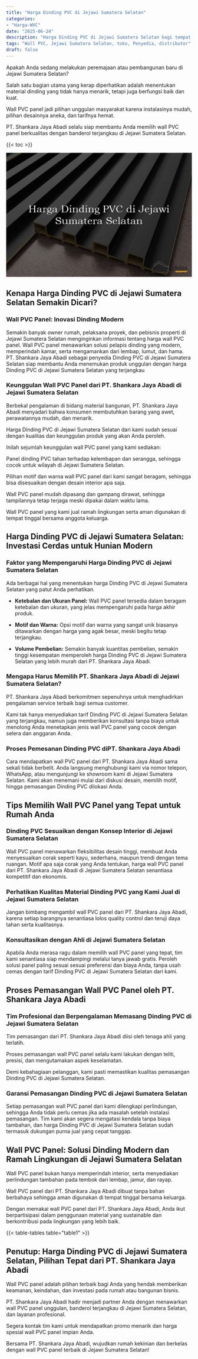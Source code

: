 ```yaml
---
title: "Harga Dinding PVC di Jejawi Sumatera Selatan"
categories: 
- "Harga-WVC"
date: "2025-06-24"
description: "Harga Dinding PVC di Jejawi Sumatera Selatan bagi tempat tinggal, perkantoran, dan ritel. Panel terbaik, beragam motif, warna menarik, beserta layanan pemasangan ditangani oleh tim profesional serta kepastian resmi!|Servis penyediaan Dinding PVC di Jejawi Sumatera Selatan untuk kebutuhan tempat tinggal, office, maupun toko, dengan produk berkualitas dan penempatan oleh tenaga ahli ahli serta garansi resmi.|Solusi Dinding PVC di Jejawi Sumatera Selatan yang terbukti untuk rumah, perkantoran, dan ritel, dengan panel berkualitas dan penempatan ditangani oleh tim profesional serta garansi resmi.|Distribusi Dinding PVC di Jejawi Sumatera Selatan bagi rumah, kantor, serta gerai, beserta material unggulan dan penempatan oleh teknisi profesional, disertai beserta kepastian resmi.}"
tags: "Wall PVC, Jejawi Sumatera Selatan, toko, Penyedia, distributor"
draft: false
---
```


Apakah Anda sedang melakukan peremajaan atau pembangunan baru di Jejawi Sumatera Selatan?

Salah satu bagian utama yang kerap diperhatikan adalah menentukan material dinding yang tidak hanya menarik, tetapi juga berfungsi baik dan kuat.

Wall PVC panel jadi pilihan unggulan masyarakat karena instalasinya mudah, pilihan desainnya aneka, dan tarifnya hemat.

PT. Shankara Jaya Abadi selalu siap membantu Anda memilih wall PVC panel berkualitas dengan banderol terjangkau di Jejawi Sumatera Selatan.

{{< toc >}}

![Harga Dinding PVC di Jejawi Sumatera Selatan](/images/Harga-WVC/Harga-Dinding-PVC-di-Jejawi-Sumatera-Selatan.png)


## Kenapa Harga Dinding PVC di Jejawi Sumatera Selatan Semakin Dicari?

### Wall PVC Panel: Inovasi Dinding Modern

Semakin banyak owner rumah, pelaksana proyek, dan pebisnis properti di Jejawi Sumatera Selatan menginginkan informasi tentang harga wall PVC panel. Wall PVC panel menawarkan solusi pelapis dinding yang modern, memperindah kamar, serta mengamankan dari lembap, lumut, dan hama. PT. Shankara Jaya Abadi sebagai penyedia Dinding PVC di Jejawi Sumatera Selatan siap membantu Anda menemukan produk unggulan dengan harga Dinding PVC di Jejawi Sumatera Selatan yang terjangkau

### Keunggulan Wall PVC Panel dari PT. Shankara Jaya Abadi di Jejawi Sumatera Selatan

Berbekal pengalaman di bidang material bangunan, PT. Shankara Jaya Abadi menyadari bahwa konsumen membutuhkan barang yang awet, perawatannya mudah, dan menarik.

Harga Dinding PVC di Jejawi Sumatera Selatan dari kami sudah sesuai dengan kualitas dan keunggulan produk yang akan Anda peroleh.

Inilah sejumlah keunggulan wall PVC panel yang kami sediakan:

Panel dinding PVC tahan terhadap kelembapan dan serangga, sehingga cocok untuk wilayah di Jejawi Sumatera Selatan.

Pilihan motif dan warna wall PVC panel dari kami sangat beragam, sehingga bisa disesuaikan dengan desain interior apa saja.

Wall PVC panel mudah dipasang dan gampang dirawat, sehingga tampilannya tetap terjaga meski dipakai dalam waktu lama.

Wall PVC panel yang kami jual ramah lingkungan serta aman digunakan di tempat tinggal bersama anggota keluarga.

## Harga Dinding PVC di Jejawi Sumatera Selatan: Investasi Cerdas untuk Hunian Modern

### Faktor yang Mempengaruhi Harga Dinding PVC di Jejawi Sumatera Selatan

Ada berbagai hal yang menentukan harga Dinding PVC di Jejawi Sumatera Selatan yang patut Anda perhatikan.

- **Ketebalan dan Ukuran Panel:** Wall PVC panel tersedia dalam beragam ketebalan dan ukuran, yang jelas mempengaruhi pada harga akhir produk.

- **Motif dan Warna:** Opsi motif dan warna yang sangat unik biasanya ditawarkan dengan harga yang agak besar, meski begitu tetap terjangkau.

- **Volume Pembelian:** Semakin banyak kuantitas pembelian, semakin tinggi kesempatan memperoleh harga Dinding PVC di Jejawi Sumatera Selatan yang lebih murah dari PT. Shankara Jaya Abadi.

### Mengapa Harus Memilih PT. Shankara Jaya Abadi di Jejawi Sumatera Selatan?

PT. Shankara Jaya Abadi berkomitmen sepenuhnya untuk menghadirkan pengalaman service terbaik bagi semua customer.

Kami tak hanya menyediakan tarif Dinding PVC di Jejawi Sumatera Selatan yang terjangkau, namun juga memberikan konsultasi tanpa biaya untuk menolong Anda menetapkan jenis wall PVC panel yang cocok dengan selera dan anggaran Anda.

### Proses Pemesanan Dinding PVC diPT. Shankara Jaya Abadi

Cara mendapatkan wall PVC panel dari PT. Shankara Jaya Abadi sama sekali tidak berbelit. Anda langsung menghubungi kami via nomor telepon, WhatsApp, atau mengunjungi ke showroom kami di Jejawi Sumatera Selatan. Kami akan menemani mulai dari diskusi desain, memilih motif, hingga pemasangan Dinding PVC dilokasi Anda.

## Tips Memilih Wall PVC Panel yang Tepat untuk Rumah Anda

### Dinding PVC Sesuaikan dengan Konsep Interior di Jejawi Sumatera Selatan

Wall PVC panel menawarkan fleksibilitas desain tinggi, membuat Anda menyesuaikan corak seperti kayu, sederhana, maupun trendi dengan tema ruangan. Motif apa saja corak yang Anda tentukan, harga wall PVC panel dari PT. Shankara Jaya Abadi di Jejawi Sumatera Selatan senantiasa kompetitif dan ekonomis.

### Perhatikan Kualitas Material Dinding PVC yang Kami Jual di Jejawi Sumatera Selatan

Jangan bimbang mengambil wall PVC panel dari PT. Shankara Jaya Abadi, karena setiap barangnya senantiasa lolos quality control dan teruji daya tahan serta kualitasnya.

### Konsultasikan dengan Ahli di Jejawi Sumatera Selatan

Apabila Anda merasa ragu dalam memilih wall PVC panel yang tepat, tim kami senantiasa siap mendampingi melalui tanya jawab gratis. Peroleh solusi panel paling sesuai sesuai preferensi dan biaya Anda, tanpa usah cemas dengan tarif Dinding PVC di Jejawi Sumatera Selatan dari kami.

## Proses Pemasangan Wall PVC Panel oleh PT. Shankara Jaya Abadi

### Tim Profesional dan Berpengalaman Memasang Dinding PVC di Jejawi Sumatera Selatan

Tim pemasangan dari PT. Shankara Jaya Abadi diisi oleh tenaga ahli yang terlatih.

Proses pemasangan wall PVC panel selalu kami lakukan dengan teliti, presisi, dan mengutamakan aspek keselamatan.

Demi kebahagiaan pelanggan, kami pasti memastikan kualitas pemasangan Dinding PVC di Jejawi Sumatera Selatan.

### Garansi Pemasangan Dinding PVC di Jejawi Sumatera Selatan

Setiap pemasangan wall PVC panel dari kami dilengkapi perlindungan, sehingga Anda tidak perlu cemas jika ada masalah setelah instalasi pemasangan. Tim kami akan segera mengatasi kendala tanpa biaya tambahan, dan harga Dinding PVC di Jejawi Sumatera Selatan sudah termasuk dukungan purna jual yang cepat tanggap.

## Wall PVC Panel: Solusi Dinding Modern dan Ramah Lingkungan di Jejawi Sumatera Selatan

Wall PVC panel bukan hanya memperindah interior, serta menyediakan perlindungan tambahan pada tembok dari lembap, jamur, dan rayap.

Wall PVC panel dari PT. Shankara Jaya Abadi dibuat tanpa bahan berbahaya sehingga aman digunakan di tempat tinggal bersama keluarga.

Dengan memakai wall PVC panel dari PT. Shankara Jaya Abadi, Anda ikut berpartisipasi dalam penggunaan material yang sustainable dan berkontribusi pada lingkungan yang lebih baik.

{{< table-tables table="table1" >}}

## Penutup: Harga Dinding PVC di Jejawi Sumatera Selatan, Pilihan Tepat dari PT. Shankara Jaya Abadi

Wall PVC panel adalah pilihan terbaik bagi Anda yang hendak memberikan keamanan, keindahan, dan investasi pada rumah atau bangunan bisnis.

PT. Shankara Jaya Abadi hadir menjadi partner Anda dengan menawarkan wall PVC panel unggulan, banderol terjangkau di Jejawi Sumatera Selatan, dan layanan profesional.

Segera kontak tim kami untuk mendapatkan promo menarik dan harga spesial wall PVC panel impian Anda.

Bersama PT. Shankara Jaya Abadi, wujudkan rumah kekinian dan berkelas dengan wall PVC panel terbaik di Jejawi Sumatera Selatan!